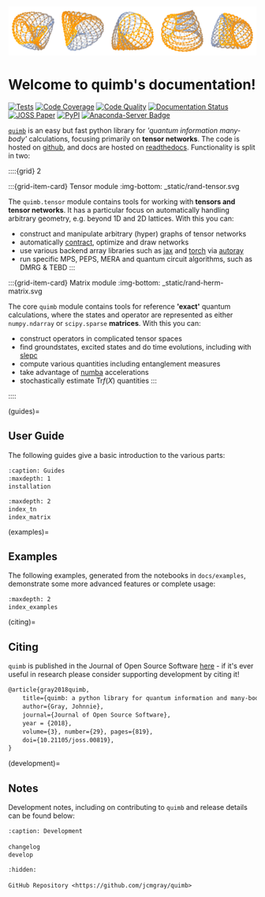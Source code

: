 <img src="_static/kagome-contract-treeset-2.png" alt="quimb" width="800px">

# Welcome to quimb's documentation!

[![Tests](https://github.com/jcmgray/quimb/actions/workflows/tests.yml/badge.svg)](https://github.com/jcmgray/quimb/actions/workflows/tests.yml)
[![Code Coverage](https://codecov.io/gh/jcmgray/quimb/branch/main/graph/badge.svg)](https://codecov.io/gh/jcmgray/quimb)
[![Code Quality](https://app.codacy.com/project/badge/Grade/3c7462a3c45f41fd9d8f0a746a65c37c)](https://www.codacy.com/gh/jcmgray/quimb/dashboard?utm_source=github.com&amp;utm_medium=referral&amp;utm_content=jcmgray/quimb&amp;utm_campaign=Badge_Grade)
[![Documentation Status](https://readthedocs.org/projects/quimb/badge/?version=latest)](http://quimb.readthedocs.io/en/latest/?badge=latest)
[![JOSS Paper](http://joss.theoj.org/papers/10.21105/joss.00819/status.svg)](https://doi.org/10.21105/joss.00819)
[![PyPI](https://img.shields.io/pypi/v/quimb?color=teal)](https://pypi.org/project/quimb/)
[![Anaconda-Server Badge](https://anaconda.org/conda-forge/quimb/badges/version.svg)](https://anaconda.org/conda-forge/quimb)

[`quimb`](https://github.com/jcmgray/quimb) is an easy but fast python library for *'quantum information many-body'* calculations, focusing primarily on **tensor networks**. The code is hosted on [github](https://github.com/jcmgray/quimb), and docs are hosted on [readthedocs](http://quimb.readthedocs.io/en/latest/). Functionality is split in two:

::::{grid} 2

:::{grid-item-card} Tensor module
:img-bottom: _static/rand-tensor.svg

The `quimb.tensor` module contains tools for working with **tensors and tensor networks**. It has a particular focus on automatically handling arbitrary geometry, e.g. beyond 1D and 2D lattices. With this you can:

- construct and manipulate arbitrary (hyper) graphs of tensor networks
- automatically [contract](https://cotengra.readthedocs.io), optimize and draw networks
- use various backend array libraries such as [jax](https://jax.readthedocs.io) and [torch](https://pytorch.org/) via [autoray](https://github.com/jcmgray/autoray/)
- run specific MPS, PEPS, MERA and quantum circuit algorithms, such as DMRG & TEBD
:::

:::{grid-item-card} Matrix module
:img-bottom: _static/rand-herm-matrix.svg

The core `quimb` module contains tools for reference **'exact'** quantum calculations, where the states and operator are represented as either `numpy.ndarray` or `scipy.sparse` **matrices**. With this you can:

- construct operators in complicated tensor spaces
- find groundstates, excited states and do time evolutions, including with [slepc](https://slepc.upv.es/)
- compute various quantities including entanglement measures
- take advantage of [numba](https://numba.pydata.org) accelerations
- stochastically estimate $\mathrm{Tr}f(X)$ quantities
:::

::::


(guides)=
## User Guide

The following guides give a basic introduction to the various parts:

```{toctree}
:caption: Guides
:maxdepth: 1
installation
```
```{toctree}
:maxdepth: 2
index_tn
index_matrix
```


(examples)=
## Examples

The following examples, generated from the notebooks in ``docs/examples``,
demonstrate some more advanced features or complete usage:

```{toctree}
:maxdepth: 2
index_examples
```


(citing)=
## Citing

``quimb`` is published in the Journal of Open Source Software
[here](https://doi.org/10.21105/joss.00819) - if it's ever useful in research
please consider supporting development by citing it!

```latex
@article{gray2018quimb,
    title={quimb: a python library for quantum information and many-body calculations},
    author={Gray, Johnnie},
    journal={Journal of Open Source Software},
    year = {2018},
    volume={3}, number={29}, pages={819},
    doi={10.21105/joss.00819},
}
```


(development)=
## Notes

Development notes, including on contributing to ``quimb`` and release details
can be found below:

```{toctree}
:caption: Development

changelog
develop
```

```{toctree}
:hidden:

GitHub Repository <https://github.com/jcmgray/quimb>
```